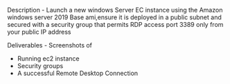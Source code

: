 Description - Launch a new windows Server EC instance using the Amazon windows server 2019 Base ami,ensure it is deployed in a public subnet and secured with a security group that permits RDP access port 3389 only from your public IP address

Deliverables - Screenshots of
- Running ec2 instance
- Security groups
- A successful Remote Desktop Connection